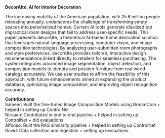 **DecorAIte: AI for Interior Decoration**

The increasing mobility of the American population, with 25.6 million people relocating annually, underscores the challenge of transforming empty spaces into personalized homes. Current AI tools generate idealized but impractical room designs that fail to address user-specific needs. This paper presents decorAIte, a theoretical AI-based home decoration solution that leverages natural language processing, computer vision, and image composition technologies. By analyzing user-submitted room photographs and style preferences, decorAIte provides tailored, interactive design recommendations linked directly to retailers for seamless purchasing. The system integrates advanced image segmentation, object detection, and composition models to identify and position furniture from real world catalogs accurately. We use user studies to affirm the feasibility of this approach, with future enhancements aimed at expanding the product database, optimizing image composition, and improving object recognition accuracy.


**Contributions**  
Sameer: Built the fine-tuned Image Composition Models using DreamCom + helped in setting up ControlNet  
Nirvaan: Contributed in end to end pipeline + helped in setting up ControlNet + did evaluations  
Alfonso: Built the RAG similarity pipeline + helped in setting up ControlNet  
David: Data collection and ingestion + setting up evaluations  
